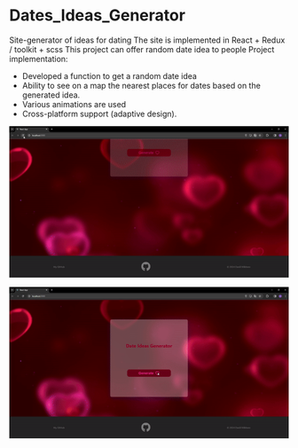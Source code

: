 ﻿# Dates_Ideas_Generator

Site-generator of ideas for dating
The site is implemented in React + Redux / toolkit + scss
This project can offer random date idea to people
Project implementation: 
 - Developed a function to get a random date idea
 - Ability to see on a map the nearest places for dates based on the generated idea.
 - Various animations are used  
 - Cross-platform support (adaptive design).
   
![starts](animation.gif)

![working](animation2.gif)
